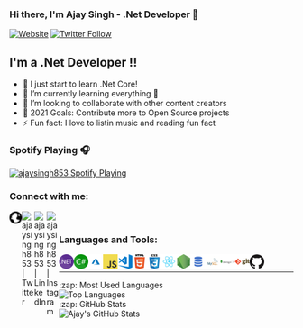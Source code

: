 ### Hi there, I'm Ajay Singh - .Net Developer 👋

[![Website](https://img.shields.io/website?label=ajaySingh.com&style=for-the-badge&url=https://ajaysingh853.github.io/Portfolio/)](https://ajaysingh853.github.io/Portfolio/)
[![Twitter Follow](https://img.shields.io/twitter/follow/ajaysingh853?color=1DA1F2&logo=twitter&style=for-the-badge)](https://twitter.com/ajaysingh853)

## I'm a .Net Developer !!

- 🔭 I just start to learn .Net Core!
- 🌱 I’m currently learning everything 🤣
- 👯 I’m looking to collaborate with other content creators
- 🥅 2021 Goals: Contribute more to Open Source projects
- ⚡ Fun fact: I love to listin music and reading fun fact

### Spotify Playing 🎧

[<img src="https://now-playing-codestackr.vercel.app/api/spotify-playing" alt="ajaysingh853 Spotify Playing" width="350" />](https://open.spotify.com/user/swyqyimdc12jajde4vpwd2x1b)

### Connect with me:

[<img align="left" alt="ajaysingh853.com" width="22px" src="https://raw.githubusercontent.com/iconic/open-iconic/master/svg/globe.svg" />][website]
[<img align="left" alt="ajaysingh853 | Twitter" width="22px" src="https://cdn.jsdelivr.net/npm/simple-icons@v3/icons/twitter.svg" />][twitter]
[<img align="left" alt="ajaysingh853 | LinkedIn" width="22px" src="https://cdn.jsdelivr.net/npm/simple-icons@v3/icons/linkedin.svg" />][linkedin]
[<img align="left" alt="ajaysingh853 | Instagram" width="22px" src="https://cdn.jsdelivr.net/npm/simple-icons@v3/icons/instagram.svg" />][instagram]

<br />

### Languages and Tools:

<img align="left" alt="Dot Net" width="26px" src="https://raw.githubusercontent.com/github/explore/80688e429a7d4ef2fca1e82350fe8e3517d3494d/topics/dotnet/dotnet.png" />
<img align="left" alt="C Sharp" width="26px" src="https://raw.githubusercontent.com/github/explore/80688e429a7d4ef2fca1e82350fe8e3517d3494d/topics/csharp/csharp.png" />
<img align="left" alt="Azure" width="26px" src="https://raw.githubusercontent.com/github/explore/80688e429a7d4ef2fca1e82350fe8e3517d3494d/topics/azure/azure.png" />
<img align="left" alt="JavaScript" width="26px" src="https://raw.githubusercontent.com/github/explore/80688e429a7d4ef2fca1e82350fe8e3517d3494d/topics/javascript/javascript.png" />
<img align="left" alt="Visual Studio Code" width="26px" src="https://raw.githubusercontent.com/github/explore/80688e429a7d4ef2fca1e82350fe8e3517d3494d/topics/visual-studio-code/visual-studio-code.png" />
<img align="left" alt="HTML5" width="26px" src="https://raw.githubusercontent.com/github/explore/80688e429a7d4ef2fca1e82350fe8e3517d3494d/topics/html/html.png" />
<img align="left" alt="CSS3" width="26px" src="https://raw.githubusercontent.com/github/explore/80688e429a7d4ef2fca1e82350fe8e3517d3494d/topics/css/css.png" />
<img align="left" alt="React" width="26px" src="https://raw.githubusercontent.com/github/explore/80688e429a7d4ef2fca1e82350fe8e3517d3494d/topics/react/react.png" />
<img align="left" alt="Node.js" width="26px" src="https://raw.githubusercontent.com/github/explore/80688e429a7d4ef2fca1e82350fe8e3517d3494d/topics/nodejs/nodejs.png" />
<img align="left" alt="SQL" width="26px" src="https://raw.githubusercontent.com/github/explore/80688e429a7d4ef2fca1e82350fe8e3517d3494d/topics/sql/sql.png" />
<img align="left" alt="MySQL" width="26px" src="https://raw.githubusercontent.com/github/explore/80688e429a7d4ef2fca1e82350fe8e3517d3494d/topics/mysql/mysql.png" />
<img align="left" alt="MongoDB" width="26px" src="https://raw.githubusercontent.com/github/explore/80688e429a7d4ef2fca1e82350fe8e3517d3494d/topics/mongodb/mongodb.png" />
<img align="left" alt="Git" width="26px" src="https://raw.githubusercontent.com/github/explore/80688e429a7d4ef2fca1e82350fe8e3517d3494d/topics/git/git.png" />
<img align="left" alt="GitHub" width="26px" src="https://raw.githubusercontent.com/github/explore/78df643247d429f6cc873026c0622819ad797942/topics/github/github.png" />

<!-- [<img align="left" alt="Terminal" width="26px" src="https://raw.githubusercontent.com/github/explore/80688e429a7d4ef2fca1e82350fe8e3517d3494d/topics/terminal/terminal.png" />][webdevplaylist] -->

<br />

---

<summary>:zap: Most Used Languages</summary>
<!-- [![Top Langs](https://github-readme-stats.vercel.app/api/top-langs/?username=ajaysingh853&layout=compact)](https://github.com/ajaysingh853/github-readme-stats) -->
<img align="left" alt="Top Languages" src="https://github-readme-stats.vercel.app/api/top-langs/?username=ajaysingh853&layout=compact"/>

<br />
<!-- <details> -->
  <summary>:zap: GitHub Stats</summary>

  <img align="left" alt="Ajay's GitHub Stats" src="https://github-readme-stats.codestackr.vercel.app/api?username=ajaysingh853&show_icons=true&hide_border=true" />

<!-- </details> -->

[website]: https://ajaysingh853.github.io/Portfolio/
[twitter]: https://twitter.com/ajaysingh853
[instagram]: https://instagram.com/mr.ajay.singh
[linkedin]: https://www.linkedin.com/in/ajay-singh-17aba529
